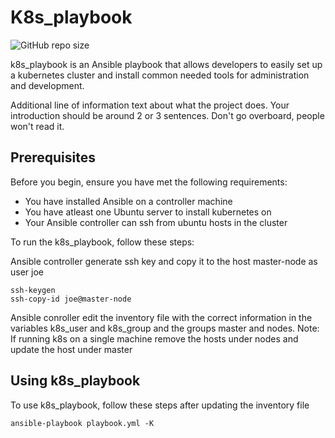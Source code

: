 # K8s_playbook

![GitHub repo size](https://img.shields.io/github/repo-size/hijinko/k8s_playbook?style=plastic)

k8s_playbook is an Ansible playbook that allows developers to easily set up a kubernetes cluster and install common needed tools for administration and development.

Additional line of information text about what the project does. Your introduction should be around 2 or 3 sentences. Don't go overboard, people won't read it.

## Prerequisites

Before you begin, ensure you have met the following requirements:
* You have installed Ansible on a controller machine
* You have atleast one Ubuntu server to install kubernetes on
* Your Ansible controller can ssh from ubuntu hosts in the cluster

To run the k8s_playbook, follow these steps:

Ansible controller generate ssh key and copy it to the host master-node as user joe
```
ssh-keygen
ssh-copy-id joe@master-node
```

Ansible conroller edit the inventory file with the correct information in the variables k8s_user and k8s_group and the groups  master and nodes.
Note: If running k8s on a single machine remove the hosts under nodes and update the host under master

## Using k8s_playbook

To use k8s_playbook, follow these steps after updating the inventory file

```
ansible-playbook playbook.yml -K
```
